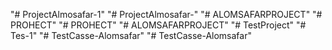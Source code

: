 "# ProjectAlmosafar-1" 
"# ProjectAlmosafar-" 
"# ALOMSAFARPROJECT" 
"# PROHECT" 
"# PROHECT" 
"# ALOMSAFARPROJECT" 
"# TestProject" 
"# Tes-1" 
"# TestCasse-Alomsafar" 
"# TestCasse-Alomsafar" 
